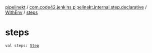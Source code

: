 [pipelinekt](../../index.md) / [com.code42.jenkins.pipelinekt.internal.step.declarative](../index.md) / [WithEnv](index.md) / [steps](./steps.md)

# steps

`val steps: `[`Step`](../../com.code42.jenkins.pipelinekt.core.step/-step/index.md)